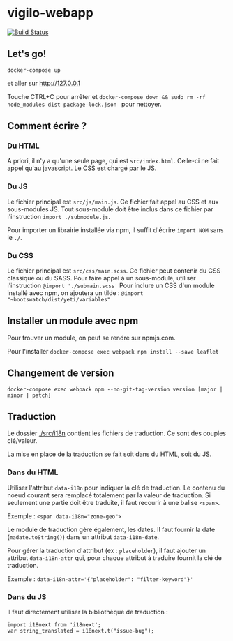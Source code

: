 # vigilo-webapp

[![Build Status](https://travis-ci.org/jesuisundesdeux/vigilo-webapp.svg?branch=master)](https://travis-ci.org/jesuisundesdeux/vigilo-webapp)


## Let's go!

```
docker-compose up
```

et aller sur http://127.0.0.1

Touche CTRL+C pour arrêter et `docker-compose down && sudo rm -rf node_modules dist package-lock.json ` pour nettoyer.

## Comment écrire ?

### Du HTML

A priori, il n'y a qu'une seule page, qui est `src/index.html`. Celle-ci ne fait appel qu'au javascript. Le CSS est chargé par le JS.

### Du JS

Le fichier principal est `src/js/main.js`. Ce fichier fait appel au CSS et aux sous-modules JS. Tout sous-module doit être inclus dans ce fichier par l'instruction `import ./submodule.js`.

Pour importer un librairie installée via npm, il suffit d'écrire `import NOM` sans le `./`.

### Du CSS

Le fichier principal est `src/css/main.scss`. Ce fichier peut contenir du CSS classique ou du SASS.
Pour faire appel à un sous-module, utiliser l'instruction `@import './submain.scss'`
Pour inclure un CSS d'un module installé avec npm, on ajoutera un tilde : `@import "~bootswatch/dist/yeti/variables"`

## Installer un module avec npm

Pour trouver un module, on peut se rendre sur npmjs.com.

Pour l'installer `docker-compose exec webpack npm install --save leaflet`

## Changement de version

```
docker-compose exec webpack npm --no-git-tag-version version [major | minor | patch]
```

## Traduction

Le dossier [./src/i18n](./src/i18n) contient les fichiers de traduction. Ce sont des couples clé/valeur.

La mise en place de la traduction se fait soit dans du HTML, soit du JS.

### Dans du HTML

Utiliser l'attribut `data-i18n` pour indiquer la clé de traduction. Le contenu du noeud courant sera remplacé totalement par la valeur de traduction. Si seulement une partie doit être traduite, il faut recourir à une balise `<span>`.

Exemple : `<span data-i18n="zone-geo">`

Le module de traduction gère également, les dates. Il faut fournir la date (`madate.toString()`) dans un attribut `data-i18n-date`.

Pour gérer la traduction d'attribut (ex : `placeholder`), il faut ajouter un attribut `data-i18n-attr` qui, pour chaque attribut à traduire fournit la clé de traduction.

Exemple : `data-i18n-attr='{"placeholder": "filter-keyword"}'`


### Dans du JS

Il faut directement utiliser la bibliothèque de traduction :

```
import i18next from 'i18next';
var string_translated = i18next.t("issue-bug");
```
